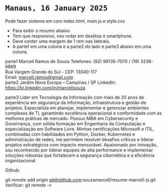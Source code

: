 # `Manaus, 16 January 2025`

Pode fazer sistema em com index.html, main.js e style.css
- Para exibir o resumo abaixo.
- Tem que responsivo, vou rodar em desktop e smartphone.
- Deve conter uma margem de 1 rem nas laterais.
- A parte1 em uma coluna e a parte2 do lado e parte3 abaixo em uma coluna.

parte1
Marcell Ramos de Souza                         			Telefones: (92) 99135-7070 / (19) 3238-6869      
Rua Vargem Grande do Sul - CEP: 13040-117			
Email: marcell.ramos@gmail.com                                                            
parte2
Jardim Nova Europa – Campinas / SP				LinkedIn: https://br.linkedin.com/in/marcellsouza

parte3
Líder em Tecnologia da Informação com mais de 20 anos de experiência em segurança da informação, infraestrutura e gestão de projetos. Especialista em planejar, implementar e gerenciar ambientes complexos de TI, garantindo excelência operacional e conformidade com as melhores práticas de mercado.
Possuo MBA em Cybersecurity e Governança, com sólida formação em Engenharia da Computação e especialização em Software Livre. Minhas certificações Microsoft e ITIL, combinadas com habilidades em Python, Docker, Kubernetes e administração de redes, me permitem resolver desafios críticos e liderar projetos estratégicos com impacto mensurável.
Apaixonado por inovação, sou reconhecido por liderar equipes de alta performance e implementar soluções robustas que fortalecem a segurança cibernética e a eficiência organizacional.

Github: 

  git remote add origin git@github.com:souzamarcell/resume-marcell-js.git
  Verificar: git remote -v


